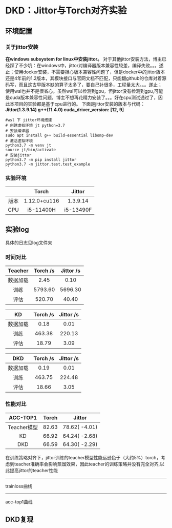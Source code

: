 # DKD：Jittor与Torch对齐实验
## 环境配置
### 关于jittor安装
**在windows subsystem for linux中安装jittor。**
对于其他jittor安装方法，博主已经踩了不少坑：在windows中，jittor对编译器版本兼容性较差，编译失败。。。遂止；使用docker安装，不需要担心版本兼容性问题了，但是docker中的jittor版本还是4年前的1.2版本，其模块接口与官网文档不匹配，只能翻github的仓库对着源码写，而且这古早版本缺的算子太多了，要自己补很多，工程量太大。。。遂止；
使用wsl也并不是很省心。虽然wsl可以检测到gpu，但jittor没有检测到gpu,可能是cuda版本兼容性问题，博主不想再花精力安装了。。。好在cpu测试通过了，因此本项目的实验都是基于cpu进行的。
下面是jittor安装的版本与代码：
**Jittor(1.3.9.14)
g++(11.4.0)
cuda_driver_version: [12, 9]**
```shell
#wsl 下 jittor环境搭建
# 创建虚拟环境 jt python=3.7
# 安装编译器
sudo apt install g++ build-essential libomp-dev
# 激活虚拟环境
python3.7 -m venv jt
source jt/bin/activate
# 安装jittor
python3.7 -m pip install jittor
python3.7 -m jittor.test.test_example
```
### 实验环境
||   Torch   | Jittor |
|:----:| :----: | :----: |
|版本| 1.12.0+cu116 | 1.3.9.14  |
|CPU| i5-11400H| i5-13490F|

## 实验log
具体的日志见log文件夹
### 时间对比
|Teacher| Torch /s    |  Jittor /s|
|:----:| :----: | :----: |
|数据加载| 2.45 |  0.10 |
|训练|  5793.60   |    5696.30    |
|评估| 520.70|40.40|

|KD| Torch /s    |  Jittor /s|
|:----:| :----: | :----: |
|数据加载| 0.18 |  0.01 |
|训练|  463.38   |   220.13   |
|评估| 18.79|3.09|

|DKD| Torch /s    |  Jittor /s|
|:----:| :----: | :----: |
|数据加载| 0.19 |  0.01 |
|训练|  463.75   |    224.48    |
|评估| 18.66|3.05|

### 性能对比
|ACC-TOP1|    Torch  | Jittor |
|:----:| :----: | :----: |
|Teacher模型|  82.63 |  78.62( -4.01)|
|KD|   66.92  |  64.24( -2.68)    |
|DKD|66.59|64.30( -2.29)

在训练策略对齐下，jittor训练的teacher模型性能远逊色于（大约5%）torch，考虑到teacher准确率会影响蒸馏效果，因此teacher的训练策略并没有完全对齐,以此提高jittor的teacher性能

---
trainloss曲线

---
acc-top1曲线
## DKD复现
